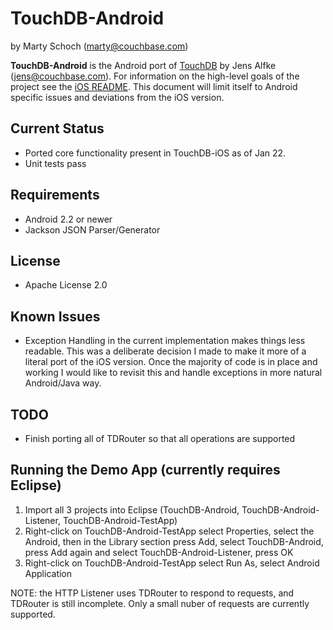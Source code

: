# TouchDB-Android #

by Marty Schoch (marty@couchbase.com)

**TouchDB-Android** is the Android port of <a href="https://github.com/couchbaselabs/TouchDB-iOS">TouchDB</a> by Jens Alfke (jens@couchbase.com).  For information on the high-level goals of the project see the <a href="https://github.com/couchbaselabs/TouchDB-iOS/blob/master/README.md">iOS README</a>.  This document will limit itself to Android specific issues and deviations from the iOS version.

## Current Status
- Ported core functionality present in TouchDB-iOS as of Jan 22.
- Unit tests pass

## Requirements
- Android 2.2 or newer
- Jackson JSON Parser/Generator

## License
- Apache License 2.0

## Known Issues
- Exception Handling in the current implementation makes things less readable.  This was a deliberate decision I made to make it more of a literal port of the iOS version.  Once the majority of code is in place and working I would like to revisit this and handle exceptions in more natural Android/Java way.

## TODO
- Finish porting all of TDRouter so that all operations are supported

## Running the Demo App (currently requires Eclipse)
1.  Import all 3 projects into Eclipse (TouchDB-Android, TouchDB-Android-Listener, TouchDB-Android-TestApp)
2.  Right-click on TouchDB-Android-TestApp select Properties, select the Android, then in the Library section press Add, select TouchDB-Android, press Add again and select TouchDB-Android-Listener, press OK
3.  Right-click on TouchDB-Android-TestApp select Run As, select Android Application

NOTE: the HTTP Listener uses TDRouter to respond to requests, and TDRouter is still incomplete.  Only a small nuber of requests are currently supported.
